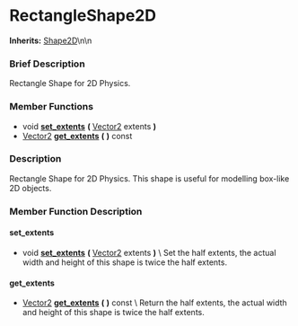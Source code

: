 #  RectangleShape2D  
**Inherits:** [Shape2D](class_shape2d)\\n\\n
###  Brief Description  
Rectangle Shape for 2D Physics.

###  Member Functions 
  * void  **[set_extents](#set_extents)**  **(** [Vector2](class_vector2) extents  **)**
  * [Vector2](class_vector2)  **[get_extents](#get_extents)**  **(** **)** const

###  Description  
Rectangle Shape for 2D Physics. This shape is useful for modelling box-like 2D objects.

###  Member Function Description  

#### <a name="set_extents">set_extents</a>
  * void  **[set_extents](#set_extents)**  **(** [Vector2](class_vector2) extents  **)**
\\
Set the half extents, the actual width and height of this shape is twice the half extents.

#### <a name="get_extents">get_extents</a>
  * [Vector2](class_vector2)  **[get_extents](#get_extents)**  **(** **)** const
\\
Return the half extents, the actual width and height of this shape is twice the half extents.
